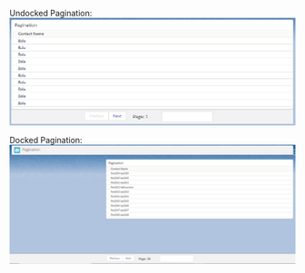 
Undocked Pagination:
![Undocked Pagination](/undocked.png)

Docked Pagination:
![Docked Pagination](/dockedPagination.png)